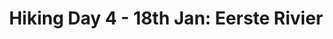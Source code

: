 ---
layout: post
title: "Hiking Day 4 - 18th Jan: Eerste Rivier"
day_number: 4
post_id: 70
hike_date: 2009-01-18
km: 27.4
map_number: 3
destination: Gordons Bay
overnight: Gordons Bay Campsite / Eisermans
terrain: Beach and tar roads
nature_reserve: 
notes: NULL
start_coord_lat: NULL
start_coord_long: NULL
end_coord_lat: -34.147117
end_coord_long: 18.85675
start_coord: NULL
destination_coord: -34.3013,18.819283
file_name: 01-18.jpg
description: Towards Gordons Bay.
link: http://www.cape2kosi.com/2009/01/18/hiking-day-4/
---